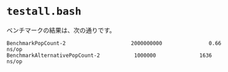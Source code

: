 # `testall.bash`

ベンチマークの結果は、次の通りです。

```
BenchmarkPopCount-2                     2000000000               0.66 ns/op
BenchmarkAlternativePopCount-2           1000000              1636 ns/op
```
